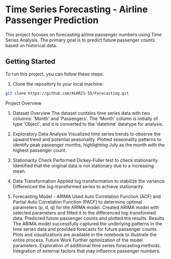 # Time Series Forecasting - Airline Passenger Prediction

This project focuses on forecasting airline passenger numbers using Time Series Analysis. The primary goal is to predict future passenger counts based on historical data.

## Getting Started

To run this project, you can follow these steps:

1. Clone the repository to your local machine:

```bash
git clone https://github.com/ALKRIS-55/Forecasting.git
```

Project Overview
1. Dataset Overview
The dataset contains time series data with two columns: 'Month' and 'Passengers'. The 'Month' column is initially of type 'Object', and it is converted to the 'datetime' datatype for analysis.

2. Exploratory Data Analysis
Visualized time series trends to observe the upward trend and potential seasonality.
Plotted seasonality patterns to identify peak passenger months, highlighting July as the month with the highest passenger count.
3. Stationarity Check
Performed Dickey-Fuller test to check stationarity. Identified that the original data is not stationary due to a increasing mean.

4. Data Transformation
Applied log transformation to stabilize the variance.
Differenced the log-transformed series to achieve stationarity.
5. Forecasting Model - ARIMA
Used Auto Correlation Function (ACF) and Partial Auto Correlation Function (PACF) to determine optimal parameters (p, d, q) for the ARIMA model.
Created ARIMA model with selected parameters and fitted it to the differenced log-transformed data.
Predicted future passenger counts and plotted the results.
Results
The ARIMA model successfully captured the underlying patterns in the time series data and provided forecasts for future passenger counts.
Plots and visualizations are available in the notebook to illustrate the entire process.
Future Work
Further optimization of the model parameters.
Exploration of additional time series forecasting methods.
Integration of external factors that may influence passenger numbers.
